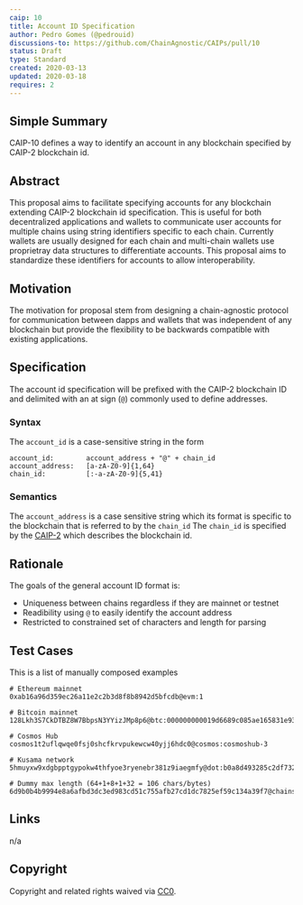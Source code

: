 ```yaml
---
caip: 10
title: Account ID Specification
author: Pedro Gomes (@pedrouid)
discussions-to: https://github.com/ChainAgnostic/CAIPs/pull/10
status: Draft
type: Standard
created: 2020-03-13
updated: 2020-03-18
requires: 2
---
```


## Simple Summary

CAIP-10 defines a way to identify an account in any blockchain specified by CAIP-2 blockchain id.

## Abstract

This proposal aims to facilitate specifying accounts for any blockchain extending CAIP-2 blockchain id specification. This is useful for both decentralized applications and wallets to communicate user accounts for multiple chains using string identifiers specific to each chain. Currently wallets are usually designed for each chain and multi-chain wallets use proprietray data structures to differentiate accounts. This proposal aims to standardize these identifiers for accounts to allow interoperability.

## Motivation

The motivation for proposal stem from designing a chain-agnostic protocol for communication between dapps and wallets that was independent of any blockchain but provide the flexibility to be backwards compatible with existing applications.

## Specification

The account id specification will be prefixed with the CAIP-2 blockchain ID and delimited with an at sign (`@`) commonly used to define addresses.

### Syntax

The `account_id` is a case-sensitive string in the form

```
account_id:        account_address + "@" + chain_id
account_address:   [a-zA-Z0-9]{1,64}
chain_id:          [:-a-zA-Z0-9]{5,41}
```

### Semantics

The `account_address` is a case sensitive string which its format is specific to the blockchain that is referred to by the `chain_id`
The `chain_id` is specified by the [CAIP-2](https://github.com/ChainAgnostic/CAIPs/blob/master/CAIPs/caip-2.md) which describes the blockchain id.

## Rationale

The goals of the general account ID format is:

- Uniqueness between chains regardless if they are mainnet or testnet
- Readibility using `@` to easily identify the account address
- Restricted to constrained set of characters and length for parsing

## Test Cases

This is a list of manually composed examples

```
# Ethereum mainnet
0xab16a96d359ec26a11e2c2b3d8f8b8942d5bfcdb@evm:1

# Bitcoin mainnet
128Lkh3S7CkDTBZ8W7BbpsN3YYizJMp8p6@btc:000000000019d6689c085ae165831e93

# Cosmos Hub
cosmos1t2uflqwqe0fsj0shcfkrvpukewcw40yjj6hdc0@cosmos:cosmoshub-3

# Kusama network
5hmuyxw9xdgbpptgypokw4thfyoe3ryenebr381z9iaegmfy@dot:b0a8d493285c2df73290dfb7e61f870f

# Dummy max length (64+1+8+1+32 = 106 chars/bytes)
6d9b0b4b9994e8a6afbd3dc3ed983cd51c755afb27cd1dc7825ef59c134a39f7@chainstd:8c3444cf8970a9e41a706fab93e7a6c4
```

## Links

n/a

## Copyright

Copyright and related rights waived via [CC0](https://creativecommons.org/publicdomain/zero/1.0/).
